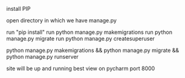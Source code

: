 install PIP

open directory in which we have manage.py

run "pip install"
run 
python manage.py makemigrations
run 
python manage.py migrate
run 
python manage.py createsuperuser

python manage.py makemigrations && python manage.py migrate && python manage.py runserver

site will be up and running best view on pycharm 
port 8000 
